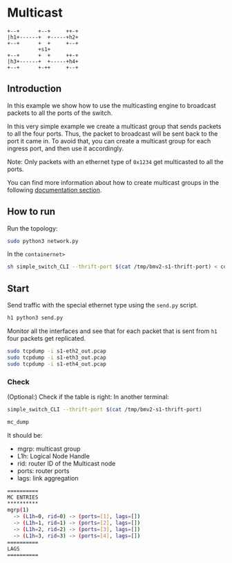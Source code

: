 # Multicast

```
+--+      +--+     ++-+
|h1+------+  +-----+h2+
+--+      +  +     +--+
          +s1+
+--+      +  +     ++-+
|h3+------+  +-----+h4+
+--+      +-++     +--+

```

## Introduction

In this example we show how to use the multicasting engine to broadcast
packets to all the ports of the switch.

In this very simple example we create a multicast group that sends packets
to all the four ports. Thus, the packet to broadcast will be sent back to
the port it came in. To avoid that, you can create a multicast group for
each ingress port, and then use it accordingly.

Note: Only packets with an ethernet type of `0x1234` get multicasted
to all the ports.

You can find more information about how to create multicast groups in
the following [documentation section](https://github.com/nsg-ethz/p4-learning/wiki/BMv2-Simple-Switch#creating-multicast-groups).

## How to run

Run the topology:

```bash
sudo python3 network.py
```
In the `containernet>`
```bash
sh simple_switch_CLI --thrift-port $(cat /tmp/bmv2-s1-thrift-port) < command.txt
```
## Start
Send traffic with the special ethernet type using the `send.py` script.

```bash
h1 python3 send.py
```

Monitor all the interfaces and see that for each packet that is sent from `h1`
four packets get replicated.
```bash
sudo tcpdump -i s1-eth2_out.pcap
sudo tcpdump -i s1-eth3_out.pcap
sudo tcpdump -i s1-eth4_out.pcap
```

### Check
(Optional:) Check if the table is right:
In another terminal:
```bash
simple_switch_CLI --thrift-port $(cat /tmp/bmv2-s1-thrift-port)

mc_dump
```
It should be:
- mgrp: multicast group
- L1h: Logical Node Handle
- rid: router ID of the Multicast node
- ports: router ports
- lags: link aggregation
```sh
==========
MC ENTRIES
**********
mgrp(1)
  -> (L1h=0, rid=0) -> (ports=[1], lags=[])
  -> (L1h=1, rid=1) -> (ports=[2], lags=[])
  -> (L1h=2, rid=2) -> (ports=[3], lags=[])
  -> (L1h=3, rid=3) -> (ports=[4], lags=[])
==========
LAGS
==========
```